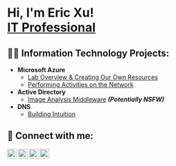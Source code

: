 <h1>Hi, I'm Eric Xu! <br/><a href="https://www.linkedin.com/in/eric-xu-a07bb21b2/">IT Professional</a></h1>

<h2>👨‍💻 Information Technology Projects:</h2>

- <b>Microsoft Azure</b>
  - [Lab Overview & Creating Our Own Resources](https://github.com/erics-resume/microsoft-azure-creating-own-resources)
  - [Performing Activities on the Network](https://github.com/erics-resume/microsoft-azure-network-activities)
- <b>Active Directory</b>
  - [Image Analysis Middleware](https://github.com/erics-resume/active-directory-create-users) <b><i>(Potentially NSFW)</b></i>
- <b>DNS</b>
  - [Building Intuition](https://github.com/joshmadakor1/Sentinel-Lab)

<h2> 🤳 Connect with me:</h2>

[<img align="left" alt="EricXu | YouTube" width="22px" src="https://cdn.jsdelivr.net/npm/simple-icons@v3/icons/youtube.svg" />][youtube]
[<img align="left" alt="EricXu | Twitter" width="22px" src="https://cdn.jsdelivr.net/npm/simple-icons@v3/icons/twitter.svg" />][twitter]
[<img align="left" alt="EricXu | LinkedIn" width="22px" src="https://cdn.jsdelivr.net/npm/simple-icons@v3/icons/linkedin.svg" />][linkedin]
[<img align="left" alt="EricXu | Instagram" width="22px" src="https://cdn.jsdelivr.net/npm/simple-icons@v3/icons/instagram.svg" />][instagram]

[twitter]: https://twitter.com/
[youtube]: https://www.youtube.com/
[instagram]: https://www.instagram.com/
[linkedin]: https://www.linkedin.com/in/eric-xu-a07bb21b2/
